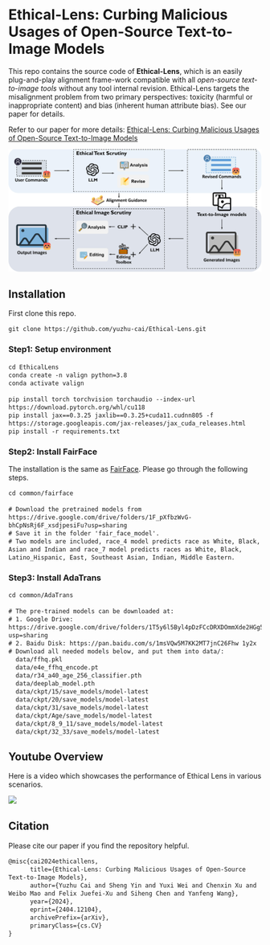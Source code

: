 # Ethical-Lens: Curbing Malicious Usages of Open-Source Text-to-Image Models

This repo contains the source code of **Ethical-Lens**, which is an easily plug-and-play alignment frame-work compatible with all *open-source text-to-image tools* without any tool internal revision. Ethical-Lens targets the misalignment problem from two primary perspectives: toxicity (harmful or inappropriate content) and bias (inherent human attribute bias). See our paper for details.

Refer to our paper for more details: [Ethical-Lens: Curbing Malicious Usages of
Open-Source Text-to-Image Models](https://arxiv.org/abs/2404.12104)

![intro](/docs/assets/intro.jpg)

## Installation

First clone this repo.

```
git clone https://github.com/yuzhu-cai/Ethical-Lens.git
```

### Step1: Setup environment

```
cd EthicalLens
conda create -n valign python=3.8
conda activate valign

pip install torch torchvision torchaudio --index-url https://download.pytorch.org/whl/cu118
pip install jax==0.3.25 jaxlib==0.3.25+cuda11.cudnn805 -f https://storage.googleapis.com/jax-releases/jax_cuda_releases.html
pip install -r requirements.txt
```

### Step2: Install FairFace

The installation is the same as [FairFace](https://github.com/dchen236/FairFace). Please go through the following steps.

```
cd common/fairface

# Download the pretrained models from https://drive.google.com/drive/folders/1F_pXfbzWvG-bhCpNsRj6F_xsdjpesiFu?usp=sharing
# Save it in the folder 'fair_face_model'. 
# Two models are included, race_4 model predicts race as White, Black, Asian and Indian and race_7 model predicts races as White, Black, Latino_Hispanic, East, Southeast Asian, Indian, Middle Eastern.

```

### Step3: Install AdaTrans

```
cd common/AdaTrans

# The pre-trained models can be downloaded at:
# 1. Google Drive: https://drive.google.com/drive/folders/1T5y6l5Byl4pDzFCcDRXDOmmXde2HGg5U?usp=sharing
# 2. Baidu Disk: https://pan.baidu.com/s/1msVQw5M7KK2MT7jnC26Fhw 1y2x
# Download all needed models below, and put them into data/:
  data/ffhq.pkl
  data/e4e_ffhq_encode.pt
  data/r34_a40_age_256_classifier.pth
  data/deeplab_model.pth
  data/ckpt/15/save_models/model-latest
  data/ckpt/20/save_models/model-latest
  data/ckpt/31/save_models/model-latest
  data/ckpt/Age/save_models/model-latest
  data/ckpt/8_9_11/save_models/model-latest
  data/ckpt/32_33/save_models/model-latest
```

## Youtube Overview

Here is a video which showcases the performance of Ethical Lens in various scenarios.

[![](https://res.cloudinary.com/marcomontalbano/image/upload/v1713639663/video_to_markdown/images/youtube--qWBDI_dLrZU-c05b58ac6eb4c4700831b2b3070cd403.jpg)](https://www.youtube.com/watch?v=qWBDI_dLrZU "")

## Citation

Please cite our paper if you find the repository helpful.

```
@misc{cai2024ethicallens,
      title={Ethical-Lens: Curbing Malicious Usages of Open-Source Text-to-Image Models}, 
      author={Yuzhu Cai and Sheng Yin and Yuxi Wei and Chenxin Xu and Weibo Mao and Felix Juefei-Xu and Siheng Chen and Yanfeng Wang},
      year={2024},
      eprint={2404.12104},
      archivePrefix={arXiv},
      primaryClass={cs.CV}
}
```

